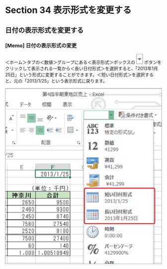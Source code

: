 # Section 34 表示形式を変更する

## 日付の表示形式を変更する

### [Memo] 日付の表示形式の変更

＜ホーム＞タブの＜数値＞グループにある＜表示形式＞ボックスの ![](icon_down2.png) ボタンをクリックして表示される一覧から＜長い日付形式＞を選択すると、「2013年1月25日」という形式に変更することができます。＜短い日付形式＞を選択すると、元の「2013/1/25」という表示形式に戻ります。

![memo](002.png)

